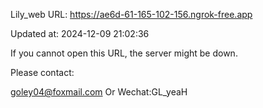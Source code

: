 Lily_web URL: https://ae6d-61-165-102-156.ngrok-free.app

Updated at: 2024-12-09 21:02:36

If you cannot open this URL, the server might be down.

Please contact: 

goley04@foxmail.com Or Wechat:GL_yeaH